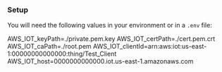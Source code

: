 ### Setup
You will need the following values in your environment or in a `.env` file:

AWS_IOT_keyPath=./private.pem.key
AWS_IOT_certPath=./cert.pem.crt
AWS_IOT_caPath=./root.pem
AWS_IOT_clientId=arn:aws:iot:us-east-1:00000000000000:thing/Test_Client
AWS_IOT_host=0000000000000.iot.us-east-1.amazonaws.com